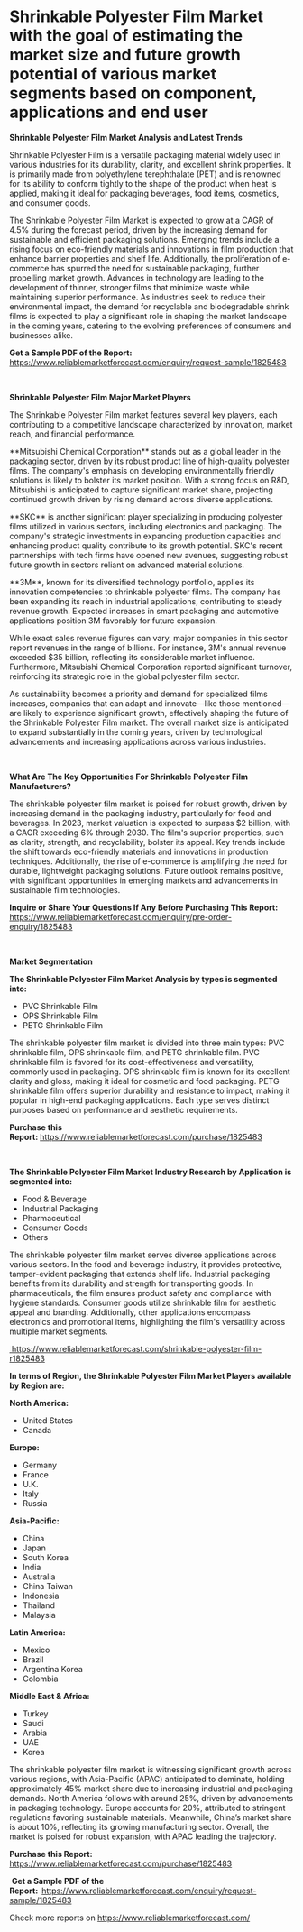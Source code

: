 <p><h1>Shrinkable Polyester Film Market with the goal of estimating the market size and future growth potential of various market segments based on component, applications and end user</h1></p><p><strong>Shrinkable Polyester Film Market Analysis and Latest Trends</strong></p>
<p><p>Shrinkable Polyester Film is a versatile packaging material widely used in various industries for its durability, clarity, and excellent shrink properties. It is primarily made from polyethylene terephthalate (PET) and is renowned for its ability to conform tightly to the shape of the product when heat is applied, making it ideal for packaging beverages, food items, cosmetics, and consumer goods.</p><p>The Shrinkable Polyester Film Market is expected to grow at a CAGR of 4.5% during the forecast period, driven by the increasing demand for sustainable and efficient packaging solutions. Emerging trends include a rising focus on eco-friendly materials and innovations in film production that enhance barrier properties and shelf life. Additionally, the proliferation of e-commerce has spurred the need for sustainable packaging, further propelling market growth. Advances in technology are leading to the development of thinner, stronger films that minimize waste while maintaining superior performance. As industries seek to reduce their environmental impact, the demand for recyclable and biodegradable shrink films is expected to play a significant role in shaping the market landscape in the coming years, catering to the evolving preferences of consumers and businesses alike.</p></p>
<p><strong>Get a Sample PDF of the Report:&nbsp;</strong> <a href="https://www.reliablemarketforecast.com/enquiry/request-sample/1825483?utm_campaign=3491&utm_medium=2&utm_source=Github&utm_content=ia&utm_term=03042025&utm_id=shrinkable-polyester-film">https://www.reliablemarketforecast.com/enquiry/request-sample/1825483</a></p>
<p>&nbsp;</p>
<p><strong>Shrinkable Polyester Film Major Market Players</strong></p>
<p><p>The Shrinkable Polyester Film market features several key players, each contributing to a competitive landscape characterized by innovation, market reach, and financial performance.</p><p>**Mitsubishi Chemical Corporation** stands out as a global leader in the packaging sector, driven by its robust product line of high-quality polyester films. The company's emphasis on developing environmentally friendly solutions is likely to bolster its market position. With a strong focus on R&D, Mitsubishi is anticipated to capture significant market share, projecting continued growth driven by rising demand across diverse applications.</p><p>**SKC** is another significant player specializing in producing polyester films utilized in various sectors, including electronics and packaging. The company's strategic investments in expanding production capacities and enhancing product quality contribute to its growth potential. SKC's recent partnerships with tech firms have opened new avenues, suggesting robust future growth in sectors reliant on advanced material solutions.</p><p>**3M**, known for its diversified technology portfolio, applies its innovation competencies to shrinkable polyester films. The company has been expanding its reach in industrial applications, contributing to steady revenue growth. Expected increases in smart packaging and automotive applications position 3M favorably for future expansion.</p><p>While exact sales revenue figures can vary, major companies in this sector report revenues in the range of billions. For instance, 3M's annual revenue exceeded $35 billion, reflecting its considerable market influence. Furthermore, Mitsubishi Chemical Corporation reported significant turnover, reinforcing its strategic role in the global polyester film sector.</p><p>As sustainability becomes a priority and demand for specialized films increases, companies that can adapt and innovate—like those mentioned—are likely to experience significant growth, effectively shaping the future of the Shrinkable Polyester Film market. The overall market size is anticipated to expand substantially in the coming years, driven by technological advancements and increasing applications across various industries.</p></p>
<p>&nbsp;</p>
<p><strong>What Are The Key Opportunities For Shrinkable Polyester Film Manufacturers?</strong></p>
<p><p>The shrinkable polyester film market is poised for robust growth, driven by increasing demand in the packaging industry, particularly for food and beverages. In 2023, market valuation is expected to surpass $2 billion, with a CAGR exceeding 6% through 2030. The film's superior properties, such as clarity, strength, and recyclability, bolster its appeal. Key trends include the shift towards eco-friendly materials and innovations in production techniques. Additionally, the rise of e-commerce is amplifying the need for durable, lightweight packaging solutions. Future outlook remains positive, with significant opportunities in emerging markets and advancements in sustainable film technologies.</p></p>
<p><strong>Inquire or Share Your Questions If Any Before Purchasing This Report:</strong> <a href="https://www.reliablemarketforecast.com/enquiry/pre-order-enquiry/1825483?utm_campaign=3491&utm_medium=2&utm_source=Github&utm_content=ia&utm_term=03042025&utm_id=shrinkable-polyester-film">https://www.reliablemarketforecast.com/enquiry/pre-order-enquiry/1825483</a></p>
<p>&nbsp;</p>
<p><strong>Market Segmentation</strong></p>
<p><strong>The Shrinkable Polyester Film Market Analysis by types is segmented into:</strong></p>
<p><ul><li>PVC Shrinkable Film</li><li>OPS Shrinkable Film</li><li>PETG Shrinkable Film</li></ul></p>
<p><p>The shrinkable polyester film market is divided into three main types: PVC shrinkable film, OPS shrinkable film, and PETG shrinkable film. PVC shrinkable film is favored for its cost-effectiveness and versatility, commonly used in packaging. OPS shrinkable film is known for its excellent clarity and gloss, making it ideal for cosmetic and food packaging. PETG shrinkable film offers superior durability and resistance to impact, making it popular in high-end packaging applications. Each type serves distinct purposes based on performance and aesthetic requirements.</p></p>
<p><strong>Purchase this Report:&nbsp;</strong><a href="https://www.reliablemarketforecast.com/purchase/1825483?utm_campaign=3491&utm_medium=2&utm_source=Github&utm_content=ia&utm_term=03042025&utm_id=shrinkable-polyester-film">https://www.reliablemarketforecast.com/purchase/1825483</a></p>
<p>&nbsp;</p>
<p><strong>The Shrinkable Polyester Film Market Industry Research by Application is segmented into:</strong></p>
<p><ul><li>Food & Beverage</li><li>Industrial Packaging</li><li>Pharmaceutical</li><li>Consumer Goods</li><li>Others</li></ul></p>
<p><p>The shrinkable polyester film market serves diverse applications across various sectors. In the food and beverage industry, it provides protective, tamper-evident packaging that extends shelf life. Industrial packaging benefits from its durability and strength for transporting goods. In pharmaceuticals, the film ensures product safety and compliance with hygiene standards. Consumer goods utilize shrinkable film for aesthetic appeal and branding. Additionally, other applications encompass electronics and promotional items, highlighting the film's versatility across multiple market segments.</p></p>
<p><a href="https://www.reliablemarketforecast.com/shrinkable-polyester-film-r1825483?utm_campaign=3491&utm_medium=2&utm_source=Github&utm_content=ia&utm_term=03042025&utm_id=shrinkable-polyester-film">&nbsp;https://www.reliablemarketforecast.com/shrinkable-polyester-film-r1825483</a></p>
<p><strong>In terms of Region, the Shrinkable Polyester Film Market Players available by Region are:</strong></p>
<p>
    <p> <strong> North America: </strong>
        <ul>
            <li>United States</li>
            <li>Canada</li>
        </ul>
        </p> 
    <p> <strong> Europe: </strong>
        <ul>
            <li>Germany</li>
            <li>France</li>
            <li>U.K.</li>
            <li>Italy</li>
            <li>Russia</li>
        </ul>
        </p> 
    <p> <strong> Asia-Pacific: </strong>
        <ul>
            <li>China</li>
            <li>Japan</li>
            <li>South Korea</li>
            <li>India</li>
            <li>Australia</li>
            <li>China Taiwan</li>
            <li>Indonesia</li>
            <li>Thailand</li>
            <li>Malaysia</li>
        </ul>
        </p> 
    <p> <strong> Latin America: </strong>
        <ul>
            <li>Mexico</li>
            <li>Brazil</li>
            <li>Argentina Korea</li>
            <li>Colombia</li>
        </ul>
        </p> 
    <p> <strong> Middle East & Africa: </strong>
        <ul>
            <li>Turkey</li>
            <li>Saudi</li>
            <li>Arabia</li>
            <li>UAE</li>
            <li>Korea</li>
        </ul>
    </p>
    </p>
<p><p>The shrinkable polyester film market is witnessing significant growth across various regions, with Asia-Pacific (APAC) anticipated to dominate, holding approximately 45% market share due to increasing industrial and packaging demands. North America follows with around 25%, driven by advancements in packaging technology. Europe accounts for 20%, attributed to stringent regulations favoring sustainable materials. Meanwhile, China’s market share is about 10%, reflecting its growing manufacturing sector. Overall, the market is poised for robust expansion, with APAC leading the trajectory.</p></p>
<p><strong>Purchase this Report: </strong><a href="https://www.reliablemarketforecast.com/purchase/1825483?utm_campaign=3491&utm_medium=2&utm_source=Github&utm_content=ia&utm_term=03042025&utm_id=shrinkable-polyester-film">https://www.reliablemarketforecast.com/purchase/1825483</a></p>
<p>&nbsp;<strong>Get a Sample PDF of the Report:&nbsp;&nbsp;</strong><a href="https://www.reliablemarketforecast.com/enquiry/request-sample/1825483?utm_campaign=3491&utm_medium=2&utm_source=Github&utm_content=ia&utm_term=03042025&utm_id=shrinkable-polyester-film">https://www.reliablemarketforecast.com/enquiry/request-sample/1825483</a></p>
<p><strong></strong></p>
<p>Check more reports on <a href="https://www.reliablemarketforecast.com/?utm_campaign=3491&utm_medium=2&utm_source=Github&utm_content=ia&utm_term=03042025&utm_id=shrinkable-polyester-film">https://www.reliablemarketforecast.com/</a></p>